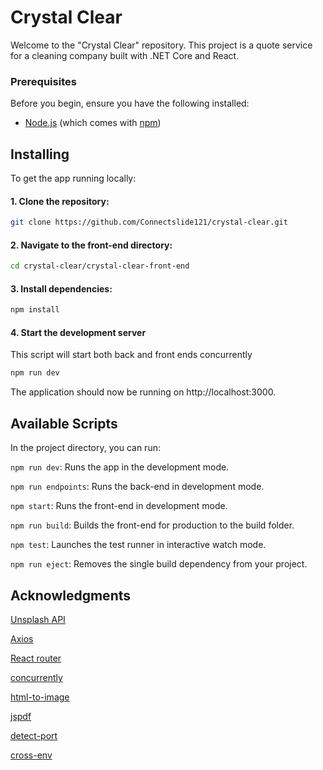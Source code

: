 # Crystal Clear

Welcome to the "Crystal Clear" repository. This project is a quote service for a cleaning company built with .NET Core and
React.

### Prerequisites

Before you begin, ensure you have the following installed:

- [Node.js](https://nodejs.org/en/) (which comes with [npm](http://npmjs.com/))

## Installing

To get the app running locally:

#### 1. Clone the repository:

```bash
git clone https://github.com/Connectslide121/crystal-clear.git
```

#### 2. Navigate to the front-end directory:

```bash
cd crystal-clear/crystal-clear-front-end
```

#### 3. Install dependencies:

```bash
npm install
```

#### 4. Start the development server

This script will start both back and front ends concurrently

```bash
npm run dev
```

The application should now be running on http://localhost:3000.

## Available Scripts

In the project directory, you can run:

`npm run dev`: Runs the app in the development mode.

`npm run endpoints`: Runs the back-end in development mode.

`npm start`: Runs the front-end in development mode.

`npm run build`: Builds the front-end for production to the build folder.

`npm test`: Launches the test runner in interactive watch mode.

`npm run eject`: Removes the single build dependency from your project.

## Acknowledgments

[Unsplash API](https://unsplash.com/developers)

[Axios](https://axios-http.com/docs/intro)

[React router](https://reactrouter.com/en/main)

[concurrently](https://www.npmjs.com/package/concurrently)

[html-to-image](https://www.npmjs.com/package/html-to-image)

[jspdf](https://www.npmjs.com/package/jspdf)

[detect-port](https://www.npmjs.com/package/detect-port)

[cross-env](https://www.npmjs.com/package/cross-env)
